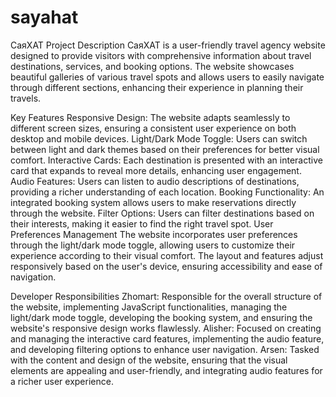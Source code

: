 # sayahat
СаяХАТ
Project Description
СаяХАТ is a user-friendly travel agency website designed to provide visitors with comprehensive information about travel destinations, services, and booking options. The website showcases beautiful galleries of various travel spots and allows users to easily navigate through different sections, enhancing their experience in planning their travels.

Key Features
Responsive Design: The website adapts seamlessly to different screen sizes, ensuring a consistent user experience on both desktop and mobile devices.
Light/Dark Mode Toggle: Users can switch between light and dark themes based on their preferences for better visual comfort.
Interactive Cards: Each destination is presented with an interactive card that expands to reveal more details, enhancing user engagement.
Audio Features: Users can listen to audio descriptions of destinations, providing a richer understanding of each location.
Booking Functionality: An integrated booking system allows users to make reservations directly through the website.
Filter Options: Users can filter destinations based on their interests, making it easier to find the right travel spot.
User Preferences Management
The website incorporates user preferences through the light/dark mode toggle, allowing users to customize their experience according to their visual comfort. The layout and features adjust responsively based on the user's device, ensuring accessibility and ease of navigation.

Developer Responsibilities
Zhomart: Responsible for the overall structure of the website, implementing JavaScript functionalities, managing the light/dark mode toggle, developing the booking system, and ensuring the website's responsive design works flawlessly.
Alisher: Focused on creating and managing the interactive card features, implementing the audio feature, and developing filtering options to enhance user navigation.
Arsen: Tasked with the content and design of the website, ensuring that the visual elements are appealing and user-friendly, and integrating audio features for a richer user experience.
